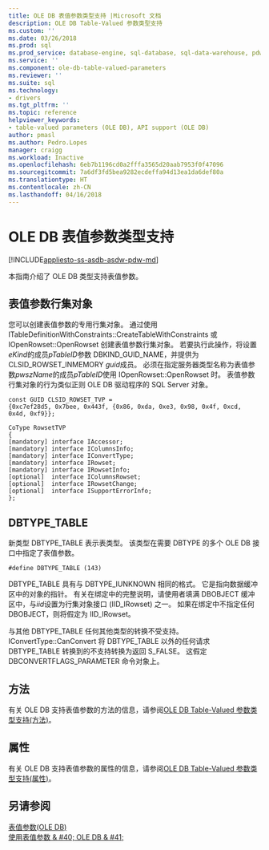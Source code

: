 ```yaml
---
title: OLE DB 表值参数类型支持 |Microsoft 文档
description: OLE DB Table-Valued 参数类型支持
ms.custom: ''
ms.date: 03/26/2018
ms.prod: sql
ms.prod_service: database-engine, sql-database, sql-data-warehouse, pdw
ms.service: ''
ms.component: ole-db-table-valued-parameters
ms.reviewer: ''
ms.suite: sql
ms.technology:
- drivers
ms.tgt_pltfrm: ''
ms.topic: reference
helpviewer_keywords:
- table-valued parameters (OLE DB), API support (OLE DB)
author: pmasl
ms.author: Pedro.Lopes
manager: craigg
ms.workload: Inactive
ms.openlocfilehash: 6eb7b1196cd0a2fffa3565d20aab7953f0f47096
ms.sourcegitcommit: 7a6df3fd5bea9282ecdeffa94d13ea1da6def80a
ms.translationtype: HT
ms.contentlocale: zh-CN
ms.lasthandoff: 04/16/2018
---
```

# <a name="ole-db-table-valued-parameter-type-support"></a>OLE DB 表值参数类型支持
[!INCLUDE[appliesto-ss-asdb-asdw-pdw-md](../../../includes/appliesto-ss-asdb-asdw-pdw-md.md)]

  本指南介绍了 OLE DB 类型支持表值参数。  
  
## <a name="table-valued-parameter-rowset-object"></a>表值参数行集对象  
 您可以创建表值参数的专用行集对象。 通过使用 ITableDefinitionWithConstraints::CreateTableWithConstraints 或 IOpenRowset::OpenRowset 创建表值参数行集对象。 若要执行此操作，将设置*eKind*的成员*pTableID*参数 DBKIND_GUID_NAME，并提供为 CLSID_ROWSET_INMEMORY *guid*成员。 必须在指定服务器类型名称为表值参数*pwszName*的成员*pTableID*使用 IOpenRowset::OpenRowset 时。 表值参数行集对象的行为类似正则 OLE DB 驱动程序的 SQL Server 对象。  
  
```  
const GUID CLSID_ROWSET_TVP =   
{0xc7ef28d5, 0x7bee, 0x443f, {0x86, 0xda, 0xe3, 0x98, 0x4f, 0xcd, 0x4d, 0xf9}};  
  
CoType RowsetTVP  
{  
[mandatory] interface IAccessor;  
[mandatory] interface IColumnsInfo;  
[mandatory] interface IConvertType;  
[mandatory] interface IRowset;  
[mandatory] interface IRowsetInfo;  
[optional]  interface IColumnsRowset;  
[optional]  interface IRowsetChange;  
[optional]  interface ISupportErrorInfo;  
};  
```  
  
## <a name="dbtypetable"></a>DBTYPE_TABLE  
 新类型 DBTYPE_TABLE 表示表类型。 该类型在需要 DBTYPE 的多个 OLE DB 接口中指定了表值参数。  
  
```  
#define DBTYPE_TABLE (143)  
```  
  
 DBTYPE_TABLE 具有与 DBTYPE_IUNKNOWN 相同的格式。 它是指向数据缓冲区中的对象的指针。 有关在绑定中的完整说明，请使用者填满 DBOBJECT 缓冲区中，与*iid*设置为行集对象接口 (IID_IRowset) 之一。 如果在绑定中不指定任何 DBOBJECT，则将假定为 IID_IRowset。  
  
 与其他 DBTYPE_TABLE 任何其他类型的转换不受支持。 IConvertType::CanConvert 将 DBTYPE_TABLE 以外的任何请求 DBTYPE_TABLE 转换到的不支持转换为返回 S_FALSE。 这假定 DBCONVERTFLAGS_PARAMETER 命令对象上。  
  
## <a name="methods"></a>方法  
 有关 OLE DB 支持表值参数的方法的信息，请参阅[OLE DB Table-Valued 参数类型支持&#40;方法&#41;](../../oledb/ole-db-table-valued-parameters/ole-db-table-valued-parameter-type-support-methods.md)。  
  
## <a name="properties"></a>属性  
 有关 OLE DB 支持表值参数的属性的信息，请参阅[OLE DB Table-Valued 参数类型支持&#40;属性&#41;](../../oledb/ole-db-table-valued-parameters/ole-db-table-valued-parameter-type-support-properties.md)。  
  
## <a name="see-also"></a>另请参阅  
 [表值参数&#40;OLE DB&#41;](../../oledb/ole-db-table-valued-parameters/table-valued-parameters-ole-db.md)   
 [使用表值参数 & #40; OLE DB & #41;](../../oledb/ole-db-how-to/use-table-valued-parameters-ole-db.md)  
  
  
